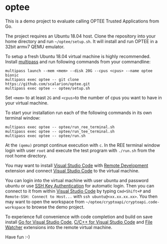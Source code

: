 # optee

This is a demo project to evaluate calling OPTEE Trusted Applications from Go.

The project requires an Ubuntu 18.04 host. Clone the repository into your home directory and run ```~/optee/setup.sh```. It will install and run OPTEE in a 32bit armv7 QEMU emulator.

To setup a fresh Ubuntu 18.04 virtual machine is highly recommended. Install [multipass](https://multipass.run) and run following commands from your commandline:

```
multipass launch --mem <mem> --disk 20G --cpus <cpus> --name optee bionic
multipass exec optee -- git clone https://github.com/scalarion/optee.git
multipass exec optee -- optee/setup.sh
```

Set ```<mem>``` to at least ```2G``` and ```<cpus>```to the number of cpus you want to have in your virtual machine. 

To start your installation run each of the following commands in its own terminal window:

```
multipass exec optee -- optee/run_ree_terminal.sh
multipass exec optee -- optee/run_tee_terminal.sh
multipass exec optee -- optee/run.sh
```

At the ```(qemu)``` prompt continue execution with ```c```. In the REE terminal window login with user ```root``` and execute the test program with ```./run.sh``` from the root home directory.

You may want to install [Visual Studio Code](https://code.visualstudio.com) with [Remote Development](https://marketplace.visualstudio.com/items?itemName=ms-vscode-remote.vscode-remote-extensionpack) extension and connect [Visual Studio Code](https://code.visualstudio.com) to the virtual machine. 

You can login into the virtual machine with user ubuntu and password ubuntu or use [SSH Key Authentication](https://help.ubuntu.com/community/SSH/OpenSSH/Keys) for automatic login. Then you can connect to it from within [Visual Studio Code](https://code.visualstudio.com) by typing ```Cmd+Shift+P``` and ```Remote-SSH: Connect to Host...``` with ```ssh ubuntu@<xx.xx.xx.xx>```. You then may want to open the workspace from ```~/optee/cryptoapi/cryptoapi.code-workspace``` to browse the demo project. 

To experience full convenience with code completion and build on save install [Go for Visual Studio Code](https://marketplace.visualstudio.com/items?itemName=golang.Go), [C/C++ for Visual Studio Code](https://marketplace.visualstudio.com/items?itemName=ms-vscode.cpptools) and [File Watcher](https://marketplace.visualstudio.com/items?itemName=appulate.filewatcher) extensions into the remote virtual machine.

Have fun :-)
